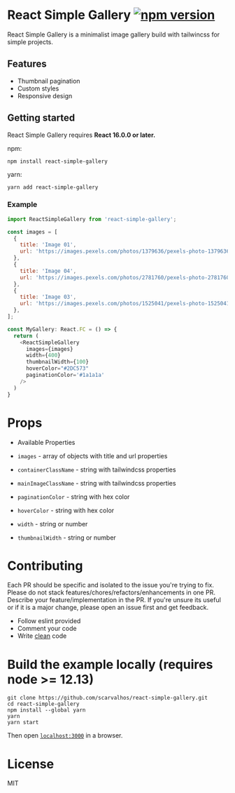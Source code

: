 # React Simple Gallery [![npm version](https://badge.fury.io/js/react-gallery-image.svg)](https://badge.fury.io/js/react-gallery-image)

React Simple Gallery is a minimalist image gallery build with tailwincss for simple projects.

## Features

* Thumbnail pagination
* Custom styles
* Responsive design

## Getting started

React Simple Gallery requires **React 16.0.0 or later.**

npm:

```
npm install react-simple-gallery
```

yarn:

```
yarn add react-simple-gallery
```

### Example

```js
import ReactSimpleGallery from 'react-simple-gallery';

const images = [
  {
    title: 'Image 01',
    url: 'https://images.pexels.com/photos/1379636/pexels-photo-1379636.jpeg?auto=compress&cs=tinysrgb&w=1260&h=750&dpr=1',
  },
  {
    title: 'Image 04',
    url: 'https://images.pexels.com/photos/2781760/pexels-photo-2781760.jpeg?auto=compress&cs=tinysrgb&w=1260&h=750&dpr=1',
  },
  {
    title: 'Image 03',
    url: 'https://images.pexels.com/photos/1525041/pexels-photo-1525041.jpeg?auto=compress&cs=tinysrgb&w=1260&h=750&dpr=1',
  },
];

const MyGallery: React.FC = () => {
  return (
    <ReactSimpleGallery
      images={images}
      width={400}
      thumbnailWidth={100}
      hoverColor="#2DC573"
      paginationColor='#1a1a1a'
    />
  )
}
```

# Props

  * Available Properties

  * `images` - array of objects with title and url properties
  * `containerClassName` - string with tailwindcss properties
  * `mainImageClassName` - string with tailwindcss properties
  * `paginationColor` - string with hex color
  * `hoverColor` - string with hex color
  * `width` - string or number
  * `thumbnailWidth` - string or number

# Contributing

Each PR should be specific and isolated to the issue you're trying to fix. Please do not stack features/chores/refactors/enhancements in one PR. Describe your feature/implementation in the PR. If you're unsure its useful or if it is a major change, please open an issue first and get feedback.

* Follow eslint provided
* Comment your code
* Write [clean](https://github.com/ryanmcdermott/clean-code-javascript) code

# Build the example locally (requires node >= 12.13)

```
git clone https://github.com/scarvalhos/react-simple-gallery.git
cd react-simple-gallery
npm install --global yarn
yarn
yarn start
```

Then open [`localhost:3000`](http://localhost:3000) in a browser.

# License

MIT
